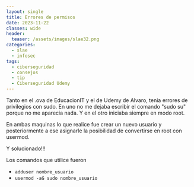 ```yaml
---
layout: single
title: Errores de permisos
date: 2023-11-22
classes: wide
header:
  teaser: /assets/images/slae32.png
categories:
  - slae
  - infosec
tags:
  - ciberseguridad
  - consejos
  - tip
  - Ciberseguridad Udemy
---
```


Tanto en el .ova de EducacionIT y el de Udemy de Alvaro, tenia errores de privilegios con sudo.
En uno no me dejaba escribir el comando "sudo su" porque no me aparecia nada.
Y en el otro iniciaba siempre en modo root.

En ambas maquinas lo que realice fue crear un nuevo usuario y posteriormente a ese asignarle la posibilidad de convertirse en root con usermod.

Y solucionado!!!

Los comandos que utilice fueron

*  `adduser nombre_usuario`
*  `usermod -aG sudo nombre_usuario`

